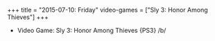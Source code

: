 +++
title = "2015-07-10: Friday"
video-games = ["Sly 3: Honor Among Thieves"]
+++


* Video Game: Sly 3: Honor Among Thieves {PS3} /b/